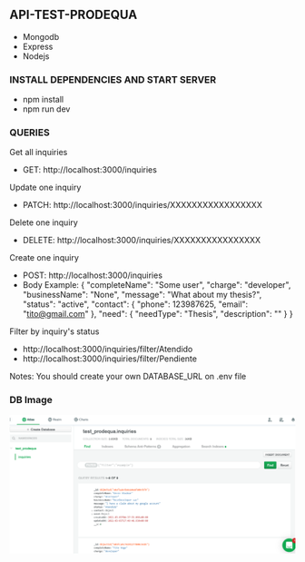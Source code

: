 ## API-TEST-PRODEQUA

- Mongodb
- Express
- Nodejs

### INSTALL DEPENDENCIES AND START SERVER
- npm install
- npm run dev

### QUERIES

Get all inquiries
- GET: http://localhost:3000/inquiries

Update one inquiry
- PATCH: http://localhost:3000/inquiries/XXXXXXXXXXXXXXXXX

Delete one inquiry
- DELETE: http://localhost:3000/inquiries/XXXXXXXXXXXXXXXX

Create one inquiry
- POST: http://localhost:3000/inquiries
- Body Example:
{
	"completeName": "Some user",
	"charge": "developer",
	"businessName": "None",
	"message": "What about my thesis?",
	"status": "active",
	"contact": {
		"phone": 123987625,
		"email": "tito@gmail.com"
	},
	"need": {
		"needType": "Thesis",
		"description": ""
	}
}

Filter by inquiry's status
- http://localhost:3000/inquiries/filter/Atendido
- http://localhost:3000/inquiries/filter/Pendiente


Notes:
You should create your own DATABASE_URL on .env file

### DB Image

![Mongodb View](https://github.com/HaroldEnrique/api-test-prodequa/blob/master/images/db_1.png "MongoDB view")
